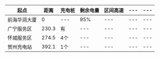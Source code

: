 

|起点|距离|充电桩|剩余电量|区间高速|---|---|
|---|---|---|---|---|---|---|
|前海华润大厦|0|---|95%|---|---|---|
|广宁服务区|230.3|有|---|---|---|---|
|怀城服务区|274.5|4个|---|---|---|---|
|贺州充电站|392.1|1个|---|---|---|---|
